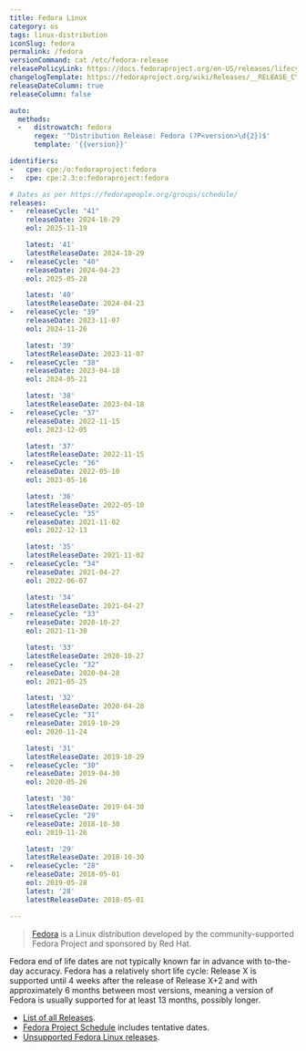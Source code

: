 ```yaml
---
title: Fedora Linux
category: os
tags: linux-distribution
iconSlug: fedora
permalink: /fedora
versionCommand: cat /etc/fedora-release
releasePolicyLink: https://docs.fedoraproject.org/en-US/releases/lifecycle/
changelogTemplate: https://fedoraproject.org/wiki/Releases/__RELEASE_CYCLE__/ChangeSet?rd=Releases/__RELEASE_CYCLE__
releaseDateColumn: true
releaseColumn: false

auto:
  methods:
  -   distrowatch: fedora
      regex: '^Distribution Release: Fedora (?P<version>\d{2})$'
      template: '{{version}}'

identifiers:
-   cpe: cpe:/o:fedoraproject:fedora
-   cpe: cpe:2.3:o:fedoraproject:fedora

# Dates as per https://fedorapeople.org/groups/schedule/
releases:
-   releaseCycle: "41"
    releaseDate: 2024-10-29
    eol: 2025-11-19

    latest: '41'
    latestReleaseDate: 2024-10-29
-   releaseCycle: "40"
    releaseDate: 2024-04-23
    eol: 2025-05-28

    latest: '40'
    latestReleaseDate: 2024-04-23
-   releaseCycle: "39"
    releaseDate: 2023-11-07
    eol: 2024-11-26

    latest: '39'
    latestReleaseDate: 2023-11-07
-   releaseCycle: "38"
    releaseDate: 2023-04-18
    eol: 2024-05-21

    latest: '38'
    latestReleaseDate: 2023-04-18
-   releaseCycle: "37"
    releaseDate: 2022-11-15
    eol: 2023-12-05

    latest: '37'
    latestReleaseDate: 2022-11-15
-   releaseCycle: "36"
    releaseDate: 2022-05-10
    eol: 2023-05-16

    latest: '36'
    latestReleaseDate: 2022-05-10
-   releaseCycle: "35"
    releaseDate: 2021-11-02
    eol: 2022-12-13

    latest: '35'
    latestReleaseDate: 2021-11-02
-   releaseCycle: "34"
    releaseDate: 2021-04-27
    eol: 2022-06-07

    latest: '34'
    latestReleaseDate: 2021-04-27
-   releaseCycle: "33"
    releaseDate: 2020-10-27
    eol: 2021-11-30

    latest: '33'
    latestReleaseDate: 2020-10-27
-   releaseCycle: "32"
    releaseDate: 2020-04-28
    eol: 2021-05-25

    latest: '32'
    latestReleaseDate: 2020-04-28
-   releaseCycle: "31"
    releaseDate: 2019-10-29
    eol: 2020-11-24

    latest: '31'
    latestReleaseDate: 2019-10-29
-   releaseCycle: "30"
    releaseDate: 2019-04-30
    eol: 2020-05-26

    latest: '30'
    latestReleaseDate: 2019-04-30
-   releaseCycle: "29"
    releaseDate: 2018-10-30
    eol: 2019-11-26

    latest: '29'
    latestReleaseDate: 2018-10-30
-   releaseCycle: "28"
    releaseDate: 2018-05-01
    eol: 2019-05-28
    latest: '28'
    latestReleaseDate: 2018-05-01

---
```


> [Fedora](https://fedoraproject.org/) is a Linux distribution developed by the community-supported
> Fedora Project and sponsored by Red Hat.

Fedora end of life dates are not typically known far in advance with to-the-day accuracy. Fedora has
a relatively short life cycle: Release X is supported until 4 weeks after the release of
Release X+2 and with approximately 6 months between most versions, meaning a version of Fedora is
usually supported for at least 13 months, possibly longer.

* [List of all Releases](https://docs.fedoraproject.org/en-US/releases/).
* [Fedora Project Schedule](https://fedorapeople.org/groups/schedule/) includes tentative dates.
* [Unsupported Fedora Linux releases](https://docs.fedoraproject.org/en-US/releases/eol/).
